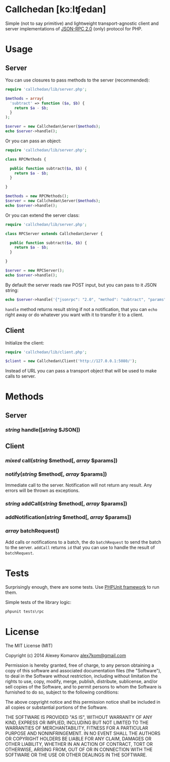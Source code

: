 # Callchedan [kɔːlʧedan]

Simple (not to say primitive) and lightweight transport-agnostic client and server implementations of [JSON-RPC 2.0](http://www.jsonrpc.org/specification) (only) protocol for PHP.

# Usage

## Server

You can use closures to pass methods to the server (recommended):

```php
require 'callchedan/lib/server.php';

$methods = array(
  'subtract' => function ($a, $b) {
    return $a - $b;
  }
);

$server = new Callchedan\Server($methods);
echo $server->handle();
```

Or you can pass an object:

```php
require 'callchedan/lib/server.php';

class RPCMethods {

  public function subtract($a, $b) {
    return $a - $b;
  }

}

$methods = new RPCMethods();
$server = new Callchedan\Server($methods);
echo $server->handle();
```

Or you can extend the server class:

```php
require 'callchedan/lib/server.php';

class RPCServer extends Callchedan\Server {

  public function subtract($a, $b) {
    return $a - $b;
  }

}

$server = new RPCServer();
echo $server->handle();
```

By default the server reads raw POST input, but you can pass to it JSON string:

```php
echo $server->handle('{"jsonrpc": "2.0", "method": "subtract", "params": [42, 23], "id": 1}');
```

`handle` method returns result string if not a notification, that you can `echo` right away or do whatever you want with it to transfer it to a client.

## Client

Initialize the client:

```php
require 'callchedan/lib/client.php';

$client = new Callchedan\Client('http://127.0.0.1:5080/');
```

Instead of URL you can pass a transport object that will be used to make calls to server.

# Methods

## Server

### _string_ handle([_string_ $JSON])

## Client

### _mixed_ call(_string_ $method[, _array_ $params])
### notify(_string_ $method[, _array_ $params])

Immediate call to the server. Notification will not return any result. Any errors will be thrown as exceptions.

### _string_ addCall(_string_ $method[, _array_ $params])
### addNotification(_string_ $method[, _array_ $params])
### _array_ batchRequest()

Add calls or notifications to a batch, the do `batchRequest` to send the batch to the server.
`addCall` returns `id` that you can use to handle the result of `batchRequest`.

# Tests

Surprisingly enough, there are some tests. Use [PHPUnit framework](http://phpunit.de/) to run them.

Simple tests of the library logic:

```
phpunit tests\rpc
```

# License

The MIT License (MIT)

Copyright (c) 2014 Alexey Komarov <alex7kom@gmail.com>

Permission is hereby granted, free of charge, to any person obtaining a copy of
this software and associated documentation files (the "Software"), to deal in
the Software without restriction, including without limitation the rights to
use, copy, modify, merge, publish, distribute, sublicense, and/or sell copies of
the Software, and to permit persons to whom the Software is furnished to do so,
subject to the following conditions:

The above copyright notice and this permission notice shall be included in all
copies or substantial portions of the Software.

THE SOFTWARE IS PROVIDED "AS IS", WITHOUT WARRANTY OF ANY KIND, EXPRESS OR
IMPLIED, INCLUDING BUT NOT LIMITED TO THE WARRANTIES OF MERCHANTABILITY, FITNESS
FOR A PARTICULAR PURPOSE AND NONINFRINGEMENT. IN NO EVENT SHALL THE AUTHORS OR
COPYRIGHT HOLDERS BE LIABLE FOR ANY CLAIM, DAMAGES OR OTHER LIABILITY, WHETHER
IN AN ACTION OF CONTRACT, TORT OR OTHERWISE, ARISING FROM, OUT OF OR IN
CONNECTION WITH THE SOFTWARE OR THE USE OR OTHER DEALINGS IN THE SOFTWARE.